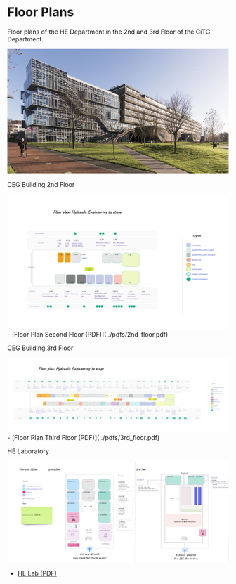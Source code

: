 # Floor Plans

Floor plans of the HE Department in the 2nd and 3rd Floor of the CiTG Department.

![CiTG Building](../figures/citg_building.jpg)


CEG Building 2nd Floor 

<img src="../figures/floor-plan_second_floor.jpg" alt="Floor Plan Second Floor" width="600"/>
- [Floor Plan Second Floor (PDF)](../pdfs/2nd_floor.pdf) 


CEG Building 3rd Floor 

  <img src="../figures/floor-plan_third_floor.jpg" alt="Floor Plan Third Floor" width="600"/>
- [Floor Plan Third Floor (PDF)](../pdfs/3rd_floor.pdf)

  
HE Laboratory

<img src="../figures/floor-plan_he-lab.jpg" alt="HE Lab" width="600"/>

- [HE Lab (PDF)](../pdfs/waterlab.pdf)

